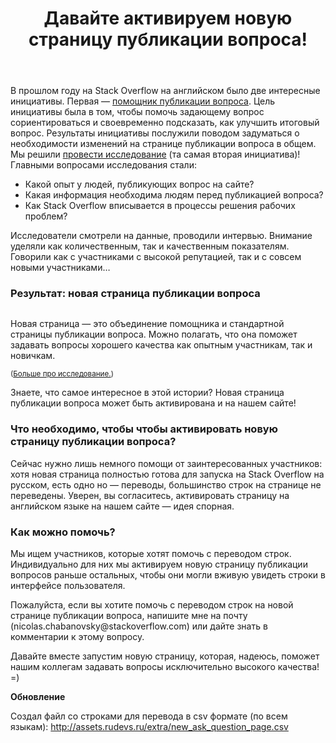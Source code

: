 ﻿---
title: "Давайте активируем новую страницу публикации вопроса!"
se.owner.user_id: 6
se.owner.display_name: "Nicolas Chabanovsky"
se.owner.link: "https://ru.meta.stackoverflow.com/users/6/nicolas-chabanovsky"
se.link: "https://ru.meta.stackoverflow.com/questions/10083/%d0%94%d0%b0%d0%b2%d0%b0%d0%b9%d1%82%d0%b5-%d0%b0%d0%ba%d1%82%d0%b8%d0%b2%d0%b8%d1%80%d1%83%d0%b5%d0%bc-%d0%bd%d0%be%d0%b2%d1%83%d1%8e-%d1%81%d1%82%d1%80%d0%b0%d0%bd%d0%b8%d1%86%d1%83-%d0%bf%d1%83%d0%b1%d0%bb%d0%b8%d0%ba%d0%b0%d1%86%d0%b8%d0%b8-%d0%b2%d0%be%d0%bf%d1%80%d0%be%d1%81%d0%b0"
se.question_id: 10083
se.post_type: question
---
<p>В прошлом году на Stack Overflow на английском было две интересные инициативы. Первая — <a href="https://stackoverflow.blog/2019/08/22/impact-of-ask-question-wizard/">помощник публикации вопроса</a>. Цель инициативы была в том, чтобы помочь задающему вопрос сориентироваться и своевременно подсказать, как улучшить итоговый вопрос. Результаты инициативы послужили поводом задуматься о необходимости изменений на странице публикации вопроса в общем. Мы решили <a href="https://stackoverflow.blog/2019/09/26/research-update-improving-the-question-asking-experience/">провести исследование</a> (та самая вторая инициатива)! Главными вопросами исследования стали:</p>

<ul>
<li>Какой опыт у людей, публикующих вопрос на сайте? </li>
<li>Какая информация необходима людям перед публикацией вопроса?</li>
<li>Как Stack Overflow вписывается в процессы решения рабочих проблем?</li>
</ul>

<p>Исследователи смотрели на данные, проводили интервью. Внимание уделяли как количественным, так и качественным показателям. Говорили как с участниками с высокой репутацией, так и с совсем новыми участниками…</p>

<h3>Результат: новая страница публикации вопроса</h3>

<p><img src="https://i.stack.imgur.com/QRUYt.png" alt=""></p>

<p>Новая страница — это объединение помощника и стандартной страницы публикации вопроса. Можно полагать, что она поможет задавать вопросы хорошего качества как опытным участникам, так и новичкам. </p>

<p><sub>(<a href="https://stackoverflow.blog/2019/09/26/research-update-improving-the-question-asking-experience/">Больше про исследование.</a>)</sub></p>

<p>Знаете, что самое интересное в этой истории? Новая страница публикации вопроса может быть активирована и на нашем сайте!</p>

<h3>Что необходимо, чтобы чтобы активировать новую страницу публикации вопроса?</h3>

<p>Сейчас нужно лишь немного помощи от заинтересованных участников: хотя новая страница полностью готова для запуска на Stack Overflow на русском, есть одно но — переводы, большинство строк на странице не переведены. Уверен, вы согласитесь, активировать страницу на английском языке на нашем сайте — идея спорная.</p>

<h3>Как можно помочь?</h3>

<p>Мы ищем участников, которые хотят помочь с переводом строк. Индивидуально для них мы активируем новую страницу публикации вопросов раньше остальных, чтобы они могли вживую увидеть строки в интерфейсе пользователя.</p>

<p>Пожалуйста, если вы хотите помочь с переводом строк на новой странице публикации вопроса, напишите мне на почту (nicolas.chabanovsky@stackoverflow.com) или дайте знать в комментарии к этому вопросу.</p>

<p>Давайте вместе запустим новую страницу, которая, надеюсь, поможет нашим коллегам задавать вопросы исключительно высокого качества! =)</p>

<p><strong>Обновление</strong></p>

<p>Создал файл со строками для перевода в csv формате (по всем языкам): <a href="http://assets.rudevs.ru/extra/new_ask_question_page.csv" rel="nofollow noreferrer">http://assets.rudevs.ru/extra/new_ask_question_page.csv</a> </p>
